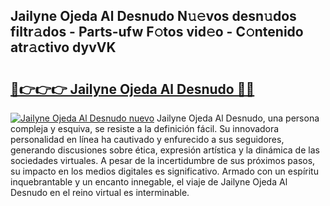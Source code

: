 ## Jailyne Ojeda Al Desnudo N𝚞𝚎vos desn𝚞dos filtr𝚊dos - Parts-ufw F𝚘tos vid𝚎o - C𝚘ntenido atr𝚊ctivo dyvVK

# <h2><a href="http://mb5ct3j.tromn.icu/?c=Jailyne+Ojeda+Al+Desnudo">🔗👉👉👉 Jailyne Ojeda Al Desnudo 🔗🔗</a></h2>

[![Jailyne Ojeda Al Desnudo nuevo](https://i.imgur.com/pEAQMta.gif)](http://mb5ct3j.tromn.icu/?c=Jailyne+Ojeda+Al+Desnudo)
Jailyne Ojeda Al Desnudo, una persona compleja y esquiva, se resiste a la definición fácil. Su innovadora personalidad en línea ha cautivado y enfurecido a sus seguidores, generando discusiones sobre ética, expresión artística y la dinámica de las sociedades virtuales. A pesar de la incertidumbre de sus próximos pasos, su impacto en los medios digitales es significativo. Armado con un espíritu inquebrantable y un encanto innegable, el viaje de Jailyne Ojeda Al Desnudo en el reino virtual es interminable.
